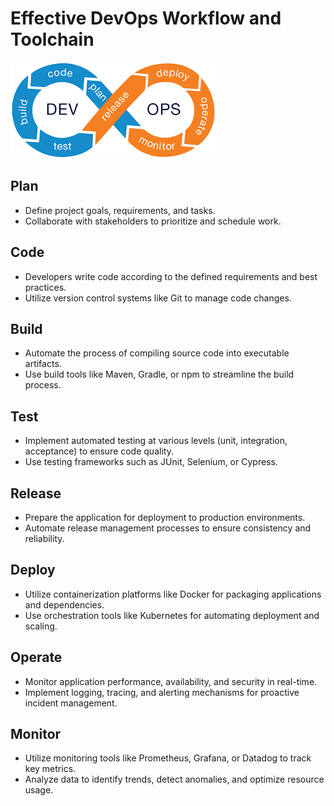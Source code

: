 # Effective DevOps Workflow and Toolchain

![Workflow](/question1_image.png)

## Plan
- Define project goals, requirements, and tasks.
- Collaborate with stakeholders to prioritize and schedule work.

## Code
- Developers write code according to the defined requirements and best practices.
- Utilize version control systems like Git to manage code changes.

## Build
- Automate the process of compiling source code into executable artifacts.
- Use build tools like Maven, Gradle, or npm to streamline the build process.

## Test
- Implement automated testing at various levels (unit, integration, acceptance) to ensure code quality.
- Use testing frameworks such as JUnit, Selenium, or Cypress.

## Release
- Prepare the application for deployment to production environments.
- Automate release management processes to ensure consistency and reliability.

## Deploy
- Utilize containerization platforms like Docker for packaging applications and dependencies.
- Use orchestration tools like Kubernetes for automating deployment and scaling.

## Operate
- Monitor application performance, availability, and security in real-time.
- Implement logging, tracing, and alerting mechanisms for proactive incident management.

## Monitor
- Utilize monitoring tools like Prometheus, Grafana, or Datadog to track key metrics.
- Analyze data to identify trends, detect anomalies, and optimize resource usage.
